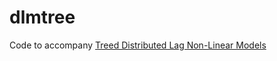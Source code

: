 # dlmtree
Code to accompany [Treed Distributed Lag Non-Linear Models](https://github.com/danielmork/dlmtree/TDLNM_Example.html)
